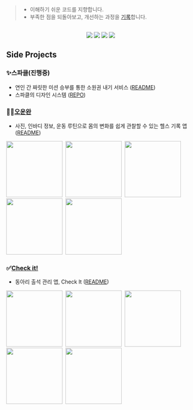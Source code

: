 > * 이해하기 쉬운 코드를 지향합니다.
> * 부족한 점을 되돌아보고, 개선하는 과정을 [기록](https://declan.tistory.com/)합니다.

<br> 

<div align=center>
<img src="https://img.shields.io/badge/iOS-000000?style=for-the-badge&logo=iOS&logoColor=white" /> 
<img src="https://img.shields.io/badge/SwiftUI-0D0D0D?style=for-the-badge&logo=swift&logoColor=blue"/>
	<img src="https://img.shields.io/badge/Swift-0D0D0D?style=for-the-badge&logo=Swift&logoColor=orange"/>
 	<img src="https://img.shields.io/badge/RxSwift-0D0D0D?style=for-the-badge&logo=ReactiveX&logoColor=pink"/>

</div>



## Side Projects

### ✨스파클(진행중)
- 연인 간 짜릿한 미션 승부를 통한 소원권 내기 서비스 ([README](https://github.com/ryuchanghwi/SparkleApp))
- 스파클의 디자인 시스템 ([REPO](https://github.com/U-is-Ni-in-Korea/iOS-SDS-United))

### 🏋🏻[오운완](https://apps.apple.com/kr/app/%EC%98%A4%EC%9A%B4%EC%99%84-%EB%88%88%EB%B0%94%EB%94%94-%EC%9A%B4%EB%8F%99-%EA%B8%B0%EB%A1%9D/id6451257136)
- 사진, 인바디 정보, 운동 루틴으로 몸의 변화를 쉽게 관찰할 수 있는 헬스 기록 앱 ([README](https://github.com/workoutDone/WorkoutDone))

<img src="https://github.com/ryuchanghwi/UniDP/assets/78063938/420caa45-5f72-416c-800d-711c416dbf47" width=150></img>&nbsp;&nbsp;<img src="https://github.com/ryuchanghwi/UniDP/assets/78063938/42de5435-6687-4127-a2e0-dd13d59d8ef2" width=150></img>&nbsp;&nbsp;<img src="https://github.com/ryuchanghwi/UniDP/assets/78063938/73aa9111-dfa6-4267-86c3-972cfe0b0416" width=150></img>&nbsp;&nbsp;<img src="https://github.com/ryuchanghwi/UniDP/assets/78063938/2b63af3d-b920-450e-8ce7-2e341dab81a3" width=150></img>&nbsp;&nbsp;<img src="https://github.com/ryuchanghwi/UniDP/assets/78063938/450b2cfb-f4d7-4112-b9ce-6141f751c7a3" width=150></img>


### ✅[Check it!](https://apps.apple.com/kr/app/check-it/id1671302814)
- 동아리 출석 관리 앱, Check It ([README](https://github.com/ryuchanghwi/finalproject-checkit))
  
<img src="https://user-images.githubusercontent.com/114602459/219393259-154fa9eb-4d3f-40cb-925a-08c50f1de041.png" width=150></img>&nbsp;&nbsp;<img src="https://user-images.githubusercontent.com/114602459/219393295-0285e3a2-a2b9-4487-9a41-362659e35f45.png" width=150></img>&nbsp;&nbsp;<img src="https://user-images.githubusercontent.com/114602459/219393301-0175a676-3e57-4cdc-b3ca-3bada492b241.png" width=150></img>&nbsp;&nbsp;<img src="https://user-images.githubusercontent.com/114602459/219393310-9f9a604a-f92a-4a50-9f67-0443d1ac126e.png" width=150></img>&nbsp;&nbsp;<img src="https://user-images.githubusercontent.com/114602459/219393314-f240605d-b9a3-41c9-ba43-00cb70d49d95.png" width=150></img>
